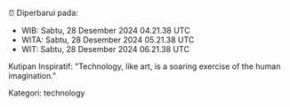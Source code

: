 ⏰ Diperbarui pada:
- WIB: Sabtu, 28 Desember 2024 04.21.38 UTC
- WITA: Sabtu, 28 Desember 2024 05.21.38 UTC
- WIT: Sabtu, 28 Desember 2024 06.21.38 UTC

Kutipan Inspiratif:
"Technology, like art, is a soaring exercise of the human imagination."


Kategori: technology

